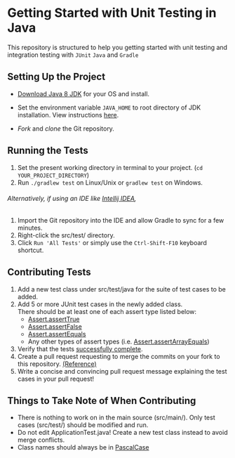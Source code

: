 # Getting Started with Unit Testing in Java

This repository is structured to help you getting started with unit testing and integration testing with `JUnit` `Java` and `Gradle`



## Setting Up the Project
*  [Download Java 8 JDK](http://www.oracle.com/technetwork/java/javase/downloads/jdk8-downloads-2133151.html) for your OS and install.

* Set the environment variable `JAVA_HOME` to root directory of JDK installation. View instructions [here](https://docs.oracle.com/cd/E19182-01/820-7851/inst_cli_jdk_javahome_t/).
* *Fork* and *clone* the Git repository.


## Running the Tests
1. Set the present working directory in terminal to your project. (`cd YOUR_PROJECT_DIRECTORY`)
2. Run `./gradlew test` on Linux/Unix or `gradlew test` on Windows.


###### Alternatively, if using an IDE like [Intellij IDEA](https://www.jetbrains.com/idea/),
1. Import the Git repository into the IDE and allow Gradle to sync for a few minutes.
2. Right-click the src/test/ directory.
3. Click `Run 'All Tests'` or simply use the `Ctrl-Shift-F10` keyboard shortcut.


## Contributing Tests
1. Add a new test class under src/test/java for the suite of test cases to be added.
2. Add 5 or more JUnit test cases in the newly added class.  
   There should be at least one of each assert type listed below:
    * [Assert.assertTrue](http://junit.org/junit5/docs/current/api/org/junit/jupiter/api/Assertions.html#assertTrue-boolean-)
    * [Assert.assertFalse](http://junit.org/junit5/docs/current/api/org/junit/jupiter/api/Assertions.html#assertFalse-boolean-)
    * [Assert.assertEquals](http://junit.org/junit5/docs/current/api/org/junit/jupiter/api/Assertions.html#assertEquals-byte-byte-)
    * Any other types of assert types (i.e. [Assert.assertArrayEquals](http://junit.org/junit5/docs/current/api/org/junit/jupiter/api/Assertions.html#assertArrayEquals-boolean:A-boolean:A-))
3. Verify that the tests [successfully complete](https://github.com/jboss-outreach/junit-get-started#running-the-tests).
4. Create a pull request requesting to merge the commits on your fork to this repository. [(Reference)](https://guides.github.com/introduction/flow/)
5. Write a concise and convincing pull request message explaining the test cases in your pull request!


## Things to Take Note of When Contributing
* There is nothing to work on in the main source (src/main/). Only test cases (src/test/) should be modified and run.
* Do not edit ApplicationTest.java! Create a new test class instead to avoid merge conflicts.
* Class names should always be in [PascalCase](https://en.wikipedia.org/wiki/PascalCase)

